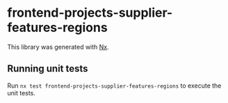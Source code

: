# frontend-projects-supplier-features-regions

This library was generated with [Nx](https://nx.dev).

## Running unit tests

Run `nx test frontend-projects-supplier-features-regions` to execute the unit tests.
